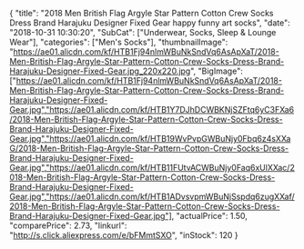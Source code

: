 {
	"title": "2018 Men British Flag Argyle Star Pattern Cotton Crew Socks Dress Brand Harajuku Designer Fixed Gear happy funny art socks",
	"date": "2018-10-31 10:30:20",
	"SubCat": ["Underwear, Socks, Sleep & Lounge Wear"],
	"categories": ["Men's Socks"],
	"thumbnailImage": "https://ae01.alicdn.com/kf/HTB1Fj94nlmWBuNkSndVq6AsApXaT/2018-Men-British-Flag-Argyle-Star-Pattern-Cotton-Crew-Socks-Dress-Brand-Harajuku-Designer-Fixed-Gear.jpg_220x220.jpg",
	"BigImage": ["https://ae01.alicdn.com/kf/HTB1Fj94nlmWBuNkSndVq6AsApXaT/2018-Men-British-Flag-Argyle-Star-Pattern-Cotton-Crew-Socks-Dress-Brand-Harajuku-Designer-Fixed-Gear.jpg","https://ae01.alicdn.com/kf/HTB1Y7DJhDCWBKNjSZFtq6yC3FXa6/2018-Men-British-Flag-Argyle-Star-Pattern-Cotton-Crew-Socks-Dress-Brand-Harajuku-Designer-Fixed-Gear.jpg","https://ae01.alicdn.com/kf/HTB19WvPvpGWBuNjy0Fbq6z4sXXaG/2018-Men-British-Flag-Argyle-Star-Pattern-Cotton-Crew-Socks-Dress-Brand-Harajuku-Designer-Fixed-Gear.jpg","https://ae01.alicdn.com/kf/HTB11FUtvACWBuNjy0Faq6xUlXXac/2018-Men-British-Flag-Argyle-Star-Pattern-Cotton-Crew-Socks-Dress-Brand-Harajuku-Designer-Fixed-Gear.jpg","https://ae01.alicdn.com/kf/HTB1ADvsvpmWBuNjSspdq6zugXXaf/2018-Men-British-Flag-Argyle-Star-Pattern-Cotton-Crew-Socks-Dress-Brand-Harajuku-Designer-Fixed-Gear.jpg"],
	"actualPrice": 1.50,
	"comparePrice": 2.73,
	"linkurl": "http://s.click.aliexpress.com/e/bFMmtSXO",
	"inStock": 120
}
